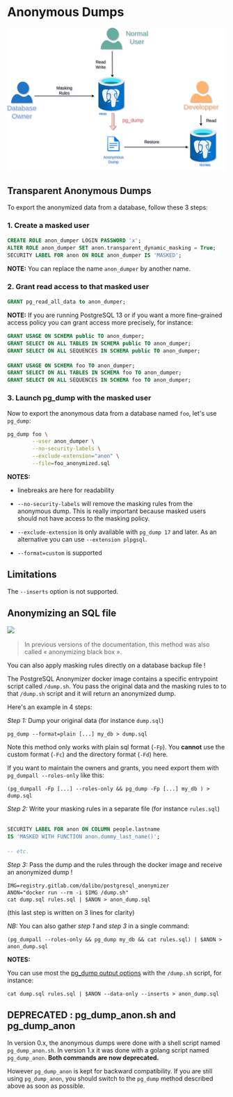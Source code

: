 Anonymous Dumps
===============================================================================


![PostgreSQL Anonymous Dumps](images/anon-Dump.drawio.png)

Transparent Anonymous Dumps
------------------------------------------------------------------------------

To export the anonymized data from a database, follow these 3 steps:

### 1. Create a masked user

```sql
CREATE ROLE anon_dumper LOGIN PASSWORD 'x';
ALTER ROLE anon_dumper SET anon.transparent_dynamic_masking = True;
SECURITY LABEL FOR anon ON ROLE anon_dumper IS 'MASKED';
```

__NOTE:__ You can replace the name `anon_dumper` by another name.


### 2. Grant read access to that masked user

```sql
GRANT pg_read_all_data to anon_dumper;
```

__NOTE:__ If you are running PostgreSQL 13 or if you want a more fine-grained
access policy you can grant access more precisely, for instance:


```sql
GRANT USAGE ON SCHEMA public TO anon_dumper;
GRANT SELECT ON ALL TABLES IN SCHEMA public TO anon_dumper;
GRANT SELECT ON ALL SEQUENCES IN SCHEMA public TO anon_dumper;

GRANT USAGE ON SCHEMA foo TO anon_dumper;
GRANT SELECT ON ALL TABLES IN SCHEMA foo TO anon_dumper;
GRANT SELECT ON ALL SEQUENCES IN SCHEMA foo TO anon_dumper;
```


### 3. Launch pg_dump with the masked user

Now to export the anonymous data from a database named `foo`, let's use
`pg_dump`:

```bash
pg_dump foo \
        --user anon_dumper \
        --no-security-labels \
        --exclude-extension="anon" \
        --file=foo_anonymized.sql
```

__NOTES:__

* linebreaks are here for readability

* `--no-security-labels` will remove the masking rules from the anonymous dump.
  This is really important because masked users should not have access to the
  masking policy.

* `--exclude-extension` is only available with `pg_dump 17` and later.
  As an alternative you can use `--extension plpgsql`.

* `--format=custom` is supported

Limitations
-----------------------------------------------------------------------------

The `--inserts` option is not supported.


Anonymizing an SQL file
-----------------------------------------------------------------------------

![](images/anon-Files.drawio.png)

[Install with docker]: INSTALL.md#install-with-docker

> In previous versions of the documentation, this method was also called
> « anonymizing black box ».

You can also apply masking rules directly on a database backup file !

The PostgreSQL Anonymizer docker image contains a specific entrypoint script
called `/dump.sh`. You pass the original data and the masking rules to
to that `/dump.sh` script and it will return an anonymized dump.

Here's an example in 4 steps:

_Step 1:_  Dump your original data (for instance `dump.sql`)

```console
pg_dump --format=plain [...] my_db > dump.sql
```

Note this method only works with plain sql format (`-Fp`). You **cannot**
use the custom format (`-Fc`) and the directory format (`-Fd`) here.

If you want to maintain the owners and grants, you need export them with
`pg_dumpall --roles-only` like this:

```console
(pg_dumpall -Fp [...] --roles-only && pg_dump -Fp [...] my_db ) > dump.sql
```

_Step 2:_  Write your masking rules in a separate file (for instance `rules.sql`)

```sql

SECURITY LABEL FOR anon ON COLUMN people.lastname
IS 'MASKED WITH FUNCTION anon.dummy_last_name()';

-- etc.
```

_Step 3:_  Pass the dump and the rules through the docker image and receive an
anonymized dump !

```console
IMG=registry.gitlab.com/dalibo/postgresql_anonymizer
ANON="docker run --rm -i $IMG /dump.sh"
cat dump.sql rules.sql | $ANON > anon_dump.sql
```

(this last step is written on 3 lines for clarity)

_NB:_ You can also gather _step 1_ and _step 3_ in a single command:

```console
(pg_dumpall --roles-only && pg_dump my_db && cat rules.sql) | $ANON > anon_dump.sql
```

__NOTES:__

You can use most the [pg_dump output options] with the `/dump.sh` script,
for instance:

```console
cat dump.sql rules.sql | $ANON --data-only --inserts > anon_dump.sql
```



[pg_dump output options]: https://www.postgresql.org/docs/current/app-pgdump.html#PG-DUMP-OPTIONS


DEPRECATED : pg_dump_anon.sh and pg_dump_anon
------------------------------------------------------------------------------

In version 0.x, the anonymous dumps were done with a shell script named
`pg_dump_anon.sh`. In version 1.x it was done with a golang script named
`pg_dump_anon`. **Both commands are now deprecated.**

However `pg_dump_anon` is kept for backward compatibility. If you are still
using `pg_dump_anon`, you should switch to the `pg_dump` method described above
as soon as possible.
